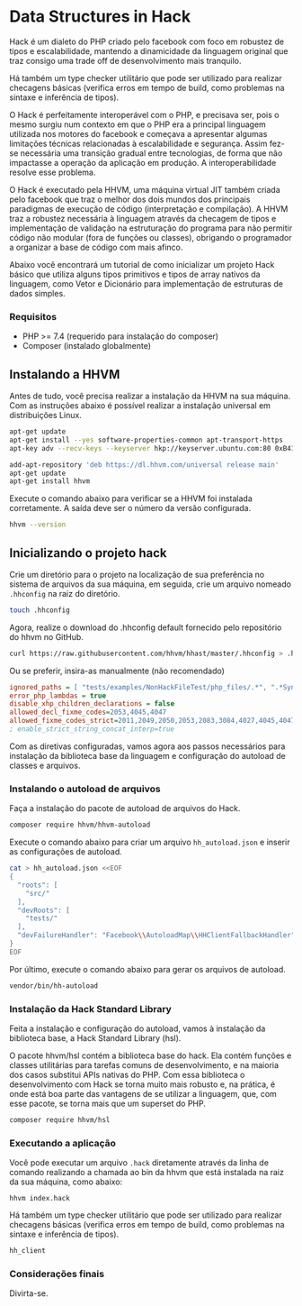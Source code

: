 # Data Structures in Hack
Hack é um dialeto do PHP criado pelo facebook com foco em robustez de tipos e escalabilidade, mantendo a dinamicidade da linguagem original que traz consigo uma trade off de desenvolvimento mais tranquilo.

Há também um type checker utilitário que pode ser utilizado para realizar checagens básicas (verifica erros em tempo de build, como problemas na sintaxe e inferência de tipos).

O Hack é perfeitamente interoperável com o PHP, e precisava ser, pois o mesmo surgiu num contexto em que o PHP era a principal linguagem utilizada nos motores do facebook e começava a apresentar algumas limitações técnicas relacionadas à escalabilidade e segurança. Assim fez-se necessária uma transição gradual entre tecnologias, de forma que não impactasse a operação da aplicação em produção. A interoperabilidade resolve esse problema.

O Hack é executado pela HHVM, uma máquina virtual JIT também criada pelo facebook que traz o melhor dos dois mundos dos principais paradigmas de execução de código (interpretação e compilação). A HHVM traz a robustez necessária à linguagem através da checagem de tipos e implementação de validação na estruturação do programa para não permitir código não modular (fora de funções ou classes), obrigando o programador a organizar a base de código com mais afinco.

Abaixo você encontrará um tutorial de como inicializar um projeto Hack básico que utiliza alguns tipos primitivos e tipos de array nativos da linguagem, como Vetor e Dicionário para implementação de estruturas de dados simples.

### Requisitos

- PHP >= 7.4 (requerido para instalação do composer)
- Composer (instalado globalmente)

## Instalando a HHVM

Antes de tudo, você precisa realizar a instalação da HHVM na sua máquina. Com as instruções abaixo é possível realizar a instalação universal em distribuições Linux.

```bash
apt-get update 
apt-get install --yes software-properties-common apt-transport-https 
apt-key adv --recv-keys --keyserver hkp://keyserver.ubuntu.com:80 0xB4112585D386EB94 

add-apt-repository 'deb https://dl.hhvm.com/universal release main' 
apt-get update 
apt-get install hhvm
```

Execute o comando abaixo para verificar se a HHVM foi instalada corretamente. A saída deve ser o número da versão configurada.

```bash
hhvm --version
```
## Inicializando o projeto hack

Crie um diretório para o projeto na localização de sua preferência no sistema de arquivos da sua máquina, em seguida, crie um arquivo nomeado `.hhconfig` na raiz do diretório.

```bash
touch .hhconfig
```

Agora, realize o download do .hhconfig default fornecido pelo repositório do hhvm no GitHub.

```bash
curl https://raw.githubusercontent.com/hhvm/hhast/master/.hhconfig > .hhconfig
```

Ou se preferir, insira-as manualmente (não recomendado)

```ini
ignored_paths = [ "tests/examples/NonHackFileTest/php_files/.*", ".*SyntaxExample.*", "vendor/bin" ]
error_php_lambdas = true
disable_xhp_children_declarations = false
allowed_decl_fixme_codes=2053,4045,4047
allowed_fixme_codes_strict=2011,2049,2050,2053,2083,3084,4027,4045,4047,4104,4106,4107,4108,4110,4128,4135,4188,4223,4240,4323,4390,4401
; enable_strict_string_concat_interp=true
```

Com as diretivas configuradas, vamos agora aos passos necessários para instalação da biblioteca base da linguagem e configuração do autoload de classes e arquivos.

### Instalando o autoload de arquivos

Faça a instalação do pacote de autoload de arquivos do Hack.

```bash
composer require hhvm/hhvm-autoload
```


Execute o comando abaixo para criar um arquivo `hh_autoload.json` e inserir as configurações de autoload.

```bash
cat > hh_autoload.json <<EOF
{
  "roots": [
    "src/"
  ],
  "devRoots": [
    "tests/"
  ],
  "devFailureHandler": "Facebook\\AutoloadMap\\HHClientFallbackHandler"
}
EOF
```

Por último, execute o comando abaixo para gerar os arquivos de autoload.

```bash 
vendor/bin/hh-autoload
```

### Instalação da Hack Standard Library

Feita a instalação e configuração do autoload, vamos à instalação da biblioteca base, a Hack Standard Library (hsl).

O pacote hhvm/hsl contém a biblioteca base do hack. Ela contém funções e classes utilitárias para tarefas comuns de desenvolvimento, e na maioria dos casos substitui APIs nativas do PHP.
 Com essa biblioteca o desenvolvimento com Hack se torna muito mais robusto e, na prática, é onde está boa parte das vantagens de se utilizar a linguagem, que, com esse pacote, se torna mais que um superset do PHP.

```bash
composer require hhvm/hsl
```

### Executando a aplicação

Você pode executar um arquivo `.hack` diretamente através da linha de comando realizando a chamada ao bin da hhvm que está instalada na raiz da sua máquina, como abaixo:

```
hhvm index.hack
```

Há também um  type checker utilitário que pode ser utilizado para realizar checagens básicas (verifica erros em tempo de build, como problemas na sintaxe e inferência de tipos).

```bash
hh_client
```

### Considerações finais

Divirta-se.